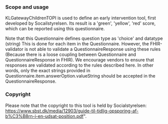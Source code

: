### Scope and usage
KLGatewayChildrenTOPI is used to define an early intervention tool, first developed by Socailstyrelsen. Its result is a 'green', 'yellow', 'red' score, which can be reported using this questionnaire. 

Note that this Questionnaire defines question type as 'choice' and datatype (string) This is done for each item in the Questionnaire. However, the FHIR-validator is not able to validate a QuestionnaireResponse using these rules (Because there is a loose coupling between Questionnaire and QuestionnaireResponse in FHIR). We encourage vendors to ensure that responses are validated according to the rules described here. In other words, only the exact strings provided in Questionnaire.item.answerOption.valueString should be accepted in the QuestionnaireResponse.

### Copyright
Please note that the copyright to this tool is held by Socialstyrelsen: https://www.sbst.dk/media/12903/guide-til-tidlig-opsporing-af-b%C3%B8rn-i-en-udsat-position.pdf".